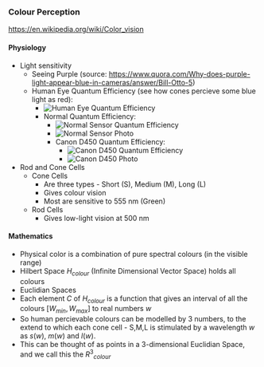 ### Colour Perception
https://en.wikipedia.org/wiki/Color_vision
#### Physiology
- Light sensitivity
	- Seeing Purple (source: https://www.quora.com/Why-does-purple-light-appear-blue-in-cameras/answer/Bill-Otto-5)
	- Human Eye Quantum Efficiency (see how cones percieve some blue light as red):
		- ![Human Eye Quantum Efficiency](Human%20Eye%20Quantum%20Efficiency.png)
	  - Normal Quantum Efficiency:
		  - ![Normal Sensor Quantum Efficiency](Normal%20Sensor%20Quantum%20Efficiency.png)
		  - ![Normal Sensor Photo](Normal%20Sensor%20Photo.png)
	    - Canon D450 Quantum Efficiency:
		    - ![Canon D450 Quantum Efficiency](Canon%20D450%20Quantum%20Efficiency.png)
		    - ![Canon D450 Photo](Canon%20D450%20Photo.png)
- Rod and Cone Cells
	- Cone Cells
		- Are three types - Short (S), Medium (M), Long (L)
		- Gives colour vision
		- Most are sensitive to 555 nm (Green)
	- Rod Cells
		- Gives low-light vision at 500 nm
#### Mathematics
- Physical color is a combination of pure spectral colours (in the visible range)
- Hilbert Space $H_{colour}$ (Infinite Dimensional Vector Space) holds all colours
- Euclidian Spaces
- Each element $C$ of $H_{colour}$ is a function that gives an interval of all the colours $[W_{min}, W_{max}]$ to real numbers $w$
- So human percievable colours can be modelled by 3 numbers, to the extend to which each cone cell - S,M,L is stimulated by a wavelength $w$ as $s(w)$, $m(w)$ and $l(w)$.
- This can be thought of as points in a 3-dimensional Euclidian Space, and we call this the ${R^3}_{colour}$ 